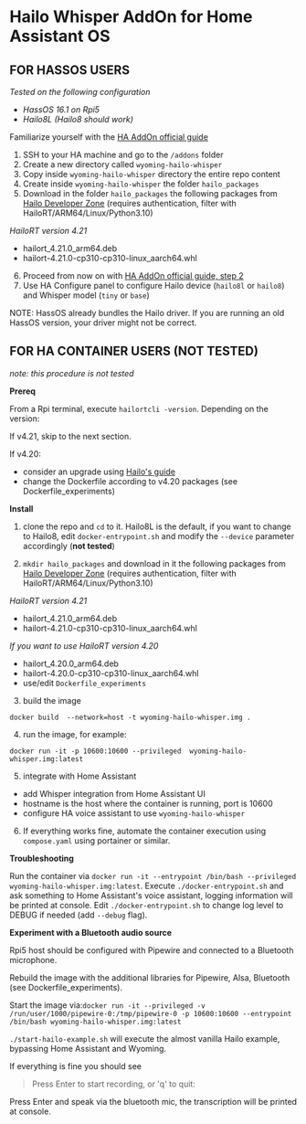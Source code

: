 # Hailo Whisper AddOn for Home Assistant OS

## FOR HASSOS USERS

*Tested on the following configuration* 
- *HassOS 16.1 on Rpi5*
- *Hailo8L (Hailo8 should work)*

Familiarize yourself with the [HA AddOn official guide](https://developers.home-assistant.io/docs/add-ons/tutorial)
1. SSH to your HA machine and go to the `/addons` folder
2. Create a new directory called `wyoming-hailo-whisper` 
3. Copy inside `wyoming-hailo-whisper` directory the entire repo content
4. Create inside `wyoming-hailo-whisper` the folder `hailo_packages`
5. Download in the folder `hailo_packages` the following packages from [Hailo Developer Zone](https://hailo.ai/developer-zone/) (requires authentication, filter with HailoRT/ARM64/Linux/Python3.10)

*HailoRT version 4.21* 
- hailort_4.21.0_arm64.deb
- hailort-4.21.0-cp310-cp310-linux_aarch64.whl

6. Proceed from now on with [HA AddOn official guide, step 2](https://developers.home-assistant.io/docs/add-ons/tutorial#step-2-installing-and-testing-your-add-on)
7. Use HA Configure panel to configure Hailo device (`hailo8l` or `hailo8`) and Whisper model (`tiny` or `base`)

NOTE: HassOS already bundles the Hailo driver. If you are running an old HassOS version, your driver might not be correct.

## FOR HA CONTAINER USERS (NOT TESTED)

*note: this procedure is not tested*

**Prereq**

From a Rpi terminal, execute `hailortcli -version`. Depending on the version:

If v4.21, skip to the next section.

If v4.20:
- consider an upgrade using [Hailo's guide](https://hailo.ai/developer-zone/documentation/hailort-v4-21-0/?sp_referrer=install/install.html#ubuntu-installation)
- change the Dockerfile according to v4.20 packages (see Dockerfile_experiments)

**Install**

1. clone the repo and `cd` to it. Hailo8L is the default, if you want to change to Hailo8, edit `docker-entrypoint.sh` and modify the `--device` parameter accordingly (**not tested**)

2. `mkdir hailo_packages` and download in it the following packages from [Hailo Developer Zone](https://hailo.ai/developer-zone/) (requires authentication, filter with HailoRT/ARM64/Linux/Python3.10)

*HailoRT version 4.21* 
- hailort_4.21.0_arm64.deb
- hailort-4.21.0-cp310-cp310-linux_aarch64.whl

*If you want to use HailoRT version 4.20*
- hailort_4.20.0_arm64.deb
- hailort-4.20.0-cp310-cp310-linux_aarch64.whl
- use/edit `Dockerfile_experiments`

3. build the image

`docker build  --network=host -t wyoming-hailo-whisper.img .`

4. run the image, for example:

`docker run -it -p 10600:10600 --privileged  wyoming-hailo-whisper.img:latest`

5. integrate with Home Assistant
- add Whisper integration from Home Assistant UI
- hostname is the host where the container is running, port is 10600
- configure HA voice assistant to use `wyoming-hailo-whisper`

6. If everything works fine, automate the container execution using `compose.yaml` using portainer or similar.

**Troubleshooting**

Run the container via `docker run -it --entrypoint /bin/bash --privileged wyoming-hailo-whisper.img:latest`. Execute `./docker-entrypoint.sh` and ask something to Home Assistant's voice assistant, logging information will be printed at console. Edit `./docker-entrypoint.sh` to change log level to DEBUG if needed (add `--debug` flag).

**Experiment with a Bluetooth audio source**

Rpi5 host should be configured with Pipewire and connected to a Bluetooth microphone.

Rebuild the image with the additional libraries for Pipewire, Alsa, Bluetooth (see Dockerfile_experiments).

Start the image via:`docker run -it --privileged -v /run/user/1000/pipewire-0:/tmp/pipewire-0 -p 10600:10600 --entrypoint /bin/bash wyoming-hailo-whisper.img:latest`

`./start-hailo-example.sh` will execute the almost vanilla Hailo example, bypassing Home Assistant and Wyoming.  

If everything is fine you should see 
>Press Enter to start recording, or 'q' to quit:

Press Enter and speak via the bluetooth mic, the transcription will be printed at console.
